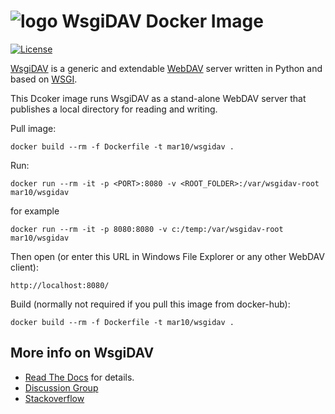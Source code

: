 # ![logo](https://raw.githubusercontent.com/mar10/wsgidav/master/doc/logo.png) WsgiDAV Docker Image
[![License](https://img.shields.io/pypi/l/wsgidav.svg)](https://github.com/mar10/wsgidav/blob/master/LICENSE)

[WsgiDAV](https://github.com/mar10/wsgidav) is a generic and extendable 
[WebDAV](http://www.ietf.org/rfc/rfc4918.txt) server
written in Python and based on [WSGI](http://www.python.org/dev/peps/pep-0333/).

This Dcoker image runs WsgiDAV as a stand-alone WebDAV server 
that publishes a local directory for reading and writing.

Pull image:
```
docker build --rm -f Dockerfile -t mar10/wsgidav .
```

Run:
```
docker run --rm -it -p <PORT>:8080 -v <ROOT_FOLDER>:/var/wsgidav-root mar10/wsgidav
```
for example
```
docker run --rm -it -p 8080:8080 -v c:/temp:/var/wsgidav-root mar10/wsgidav
```
Then open (or enter this URL in Windows File Explorer or any other WebDAV client):
```
http://localhost:8080/
```


Build (normally not required if you pull this image from docker-hub):
```
docker build --rm -f Dockerfile -t mar10/wsgidav .
```

## More info on WsgiDAV

  * [Read The Docs](http://wsgidav.rtfd.org) for details.
  * [Discussion Group](https://groups.google.com/forum/#!forum/wsgidav)
  * [Stackoverflow](http://stackoverflow.com/questions/tagged/wsgidav)
